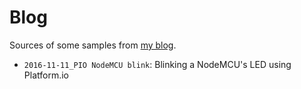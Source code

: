 # Blog
Sources of some samples from [my blog](http://blog.ithasu.org).

* `2016-11-11_PIO NodeMCU blink`: Blinking a NodeMCU's LED using Platform.io
